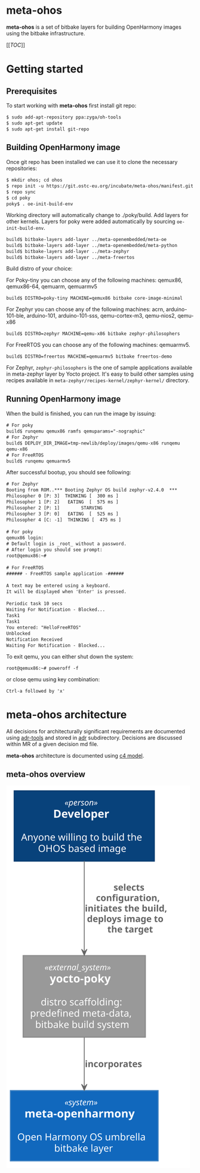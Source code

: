 meta-ohos
=========

**meta-ohos** is a set of bitbake layers for building OpenHarmony images 
using the bitbake infrastructure.

[[_TOC_]]

# Getting started

## Prerequisites

To start working with **meta-ohos** first install git repo:

    $ sudo add-apt-repository ppa:zyga/oh-tools
    $ sudo apt-get update
    $ sudo apt-get install git-repo

## Building OpenHarmony image

Once git repo has been installed we can use it to clone the necessary repositories:

    $ mkdir ohos; cd ohos
    $ repo init -u https://git.ostc-eu.org/incubate/meta-ohos/manifest.git
    $ repo sync
    $ cd poky
    poky$ . oe-init-build-env

Working directory will automatically change to ./poky/build. Add layers for
other kernels. Layers for poky were added automatically by sourcing
`oe-init-build-env`.

    build$ bitbake-layers add-layer ../meta-openembedded/meta-oe
    build$ bitbake-layers add-layer ../meta-openembedded/meta-python
    build$ bitbake-layers add-layer ../meta-zephyr
    build$ bitbake-layers add-layer ../meta-freertos

Build distro of your choice:

For Poky-tiny you can choose any of the following machines:
qemux86, qemux86-64, qemuarm, qemuarmv5

    build$ DISTRO=poky-tiny MACHINE=qemux86 bitbake core-image-minimal


For Zephyr you can choose any of the following machines:
acrn, arduino-101-ble, arduino-101, arduino-101-sss, qemu-cortex-m3, qemu-nios2, qemu-x86

    build$ DISTRO=zephyr MACHINE=qemu-x86 bitbake zephyr-philosophers

For FreeRTOS you can choose any of the following machines: qemuarmv5.

    build$ DISTRO=freertos MACHINE=qemuarmv5 bitbake freertos-demo

For Zephyr, `zephyr-philosophers` is the one of sample applications available
in meta-zephyr layer by Yocto project. It's easy to build other samples using
recipes available in `meta-zephyr/recipes-kernel/zephyr-kernel/` directory.

## Running OpenHarmony image

When the build is finished, you can run the image by issuing:

    # For poky
    build$ runqemu qemux86 ramfs qemuparams="-nographic"
    # For Zephyr
    build$ DEPLOY_DIR_IMAGE=tmp-newlib/deploy/images/qemu-x86 runqemu qemu-x86
    # For FreeRTOS
    build$ runqemu qemuarmv5

After successful bootup, you should see following:

    # For Zephyr
    Booting from ROM..*** Booting Zephyr OS build zephyr-v2.4.0  ***
    Philosopher 0 [P: 3]  THINKING [  300 ms ]
    Philosopher 1 [P: 2]   EATING  [  575 ms ]
    Philosopher 2 [P: 1]        STARVING
    Philosopher 3 [P: 0]   EATING  [  525 ms ]
    Philosopher 4 [C: -1]  THINKING [  475 ms ]

    # For poky
    qemux86 login:
    # Default login is _root_ without a password.
    # After login you should see prompt:
    root@qemux86:~#

    # For FreeRTOS
    ###### - FreeRTOS sample application -######
    
    A text may be entered using a keyboard.
    It will be displayed when 'Enter' is pressed.
    
    Periodic task 10 secs
    Waiting For Notification - Blocked...
    Task1
    Task1
    You entered: "HelloFreeRTOS"
    Unblocked
    Notification Received
    Waiting For Notification - Blocked...

To exit qemu, you can either shut down the system:

    root@qemux86:~# poweroff -f

or close qemu using key combination:

    Ctrl-a followed by 'x'


# meta-ohos architecture

All decisions for architecturally significant requirements are documented using 
[adr-tools](https://github.com/npryce/adr-tools) and stored in [adr](./adr) subdirectory.
Decisions are discussed within MR of a given decision md file.

**meta-ohos** architecture is documented using [c4 model](https://c4model.com/).

## meta-ohos overview

![meta-ohos system context diagram](./diagrams/meta-ohos_system_context_diagram.svg)

